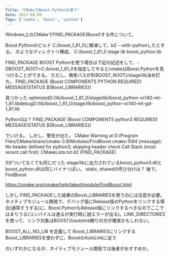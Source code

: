 ```yaml
---
Title: "CMakeでBoost.Pythonを使う"
date: 2017-08-09
Tags: ['cmake', 'boost', 'python']
---
```


Windows上のCMakeでFIND_PACKAGE(Boost)する件について。

Boost.Pythonのビルド
C:/boost_1_61_0に解凍して、b2 --with-pythonしたとする。
のようなディレクトリ構成。
C:/boost_1_61_0
    stage
        lib
            boost_python.lib

FIND_PACKAGE
BOOST.Pythonを使う場合は下記の記述をして、-DBOOST_ROOT=C:/boost_1_61_0を指定してやるとcmakeはBoost.Pythonを見つけることができる。
ただし、検索パスが${BOOST_ROOT}/stage/lib決め打ち。
FIND_PACKAGE (Boost COMPONENTS PYTHON REQUIRED)
MESSAGE(STATUS ${Boost_LIBRARIES})

見つかった
optimizedD:/lib/boost_1_61_0/stage/lib/boost_python-vc140-mt-1_61.libdebugD:/lib/boost_1_61_0/stage/lib/boost_python-vc140-mt-gd-1_61.lib

Python3は？
FIND_PACKAGE (Boost COMPONENTS python3 REQUIRED)
MESSAGE(STATUS ${Boost_LIBRARIES})

でいける。
しかし、警告が出た。
CMake Warning at D:/Program Files/CMake/share/cmake-3.9/Modules/FindBoost.cmake:1564 (message):
  No header defined for python3; skipping header check
Call Stack (most recent call first):
  CMakeLists.txt:42 (FIND_PACKAGE)

3がついてなくても同じだった
stage/libに出力されているboost_python3.dllとboost_python.dllは同じバイナリぽい。
static, sharedの呼び分けは？
後で。
FindBoost

https://cmake.org/cmake/help/latest/module/FindBoost.html

しかし
FIND_PACKAGEした結果のBoost_LIBRARIESを使うのには注意が必要。
ネイティブモジュール開発で、デバッグ版にRelease版のPythonをリンクする場合(通常そうする)に、Boost.PytnonもRelease版にリンクするべきなのでここではまりうる(コンパイルは通るが実行時に謎エラーが出る)。LINK_DIRECTORIESを使って、リンク対象はBOOSTのautolink頼りの方が確実かもしれない。

BOOST_ALL_NO_LIB を定義して Boost_LIBRARIESにリンクする
Boost_LIBRARIESを使わずに、BoostのAutoLinkに従う

のいずれかになるが、ネイティブモジュール開発では後者がおすすめか。
